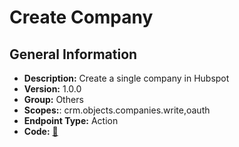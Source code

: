 # Create Company

## General Information

- **Description:** Create a single company in Hubspot
- **Version:** 1.0.0
- **Group:** Others
- **Scopes:**: crm.objects.companies.write,oauth
- **Endpoint Type:** Action
- **Code:** [🔗](https://github.com/NangoHQ/integration-templates/tree/main/integrations/hubspot/actions/create-company.ts)

